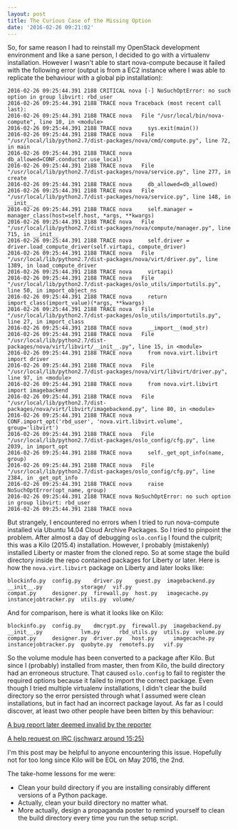 ```yaml
---
layout: post
title: The Curious Case of the Missing Option
date: '2016-02-26 09:21:02'
---
```

So, for same reason I had to reinstall my OpenStack development environment and like a sane person, I decided to go with a virtualenv installation. However I wasn't able to start nova-compute because it failed with the following error (output is from a EC2 instance where I was able to replicate the behaviour with a global pip installation):

    2016-02-26 09:25:44.391 2188 CRITICAL nova [-] NoSuchOptError: no such option in group libvirt: rbd_user
    2016-02-26 09:25:44.391 2188 TRACE nova Traceback (most recent call last):
    2016-02-26 09:25:44.391 2188 TRACE nova   File "/usr/local/bin/nova-compute", line 10, in <module>
    2016-02-26 09:25:44.391 2188 TRACE nova     sys.exit(main())
    2016-02-26 09:25:44.391 2188 TRACE nova   File "/usr/local/lib/python2.7/dist-packages/nova/cmd/compute.py", line 72, in main
    2016-02-26 09:25:44.391 2188 TRACE nova     db_allowed=CONF.conductor.use_local)
    2016-02-26 09:25:44.391 2188 TRACE nova   File "/usr/local/lib/python2.7/dist-packages/nova/service.py", line 277, in create
    2016-02-26 09:25:44.391 2188 TRACE nova     db_allowed=db_allowed)
    2016-02-26 09:25:44.391 2188 TRACE nova   File "/usr/local/lib/python2.7/dist-packages/nova/service.py", line 148, in __init__
    2016-02-26 09:25:44.391 2188 TRACE nova     self.manager = manager_class(host=self.host, *args, **kwargs)
    2016-02-26 09:25:44.391 2188 TRACE nova   File "/usr/local/lib/python2.7/dist-packages/nova/compute/manager.py", line 715, in __init__
    2016-02-26 09:25:44.391 2188 TRACE nova     self.driver = driver.load_compute_driver(self.virtapi, compute_driver)
    2016-02-26 09:25:44.391 2188 TRACE nova   File "/usr/local/lib/python2.7/dist-packages/nova/virt/driver.py", line 1389, in load_compute_driver
    2016-02-26 09:25:44.391 2188 TRACE nova     virtapi)
    2016-02-26 09:25:44.391 2188 TRACE nova   File "/usr/local/lib/python2.7/dist-packages/oslo_utils/importutils.py", line 50, in import_object_ns
    2016-02-26 09:25:44.391 2188 TRACE nova     return import_class(import_value)(*args, **kwargs)
    2016-02-26 09:25:44.391 2188 TRACE nova   File "/usr/local/lib/python2.7/dist-packages/oslo_utils/importutils.py", line 27, in import_class
    2016-02-26 09:25:44.391 2188 TRACE nova     __import__(mod_str)
    2016-02-26 09:25:44.391 2188 TRACE nova   File "/usr/local/lib/python2.7/dist-packages/nova/virt/libvirt/__init__.py", line 15, in <module>
    2016-02-26 09:25:44.391 2188 TRACE nova     from nova.virt.libvirt import driver
    2016-02-26 09:25:44.391 2188 TRACE nova   File "/usr/local/lib/python2.7/dist-packages/nova/virt/libvirt/driver.py", line 97, in <module>
    2016-02-26 09:25:44.391 2188 TRACE nova     from nova.virt.libvirt import imagebackend
    2016-02-26 09:25:44.391 2188 TRACE nova   File "/usr/local/lib/python2.7/dist-packages/nova/virt/libvirt/imagebackend.py", line 80, in <module>
    2016-02-26 09:25:44.391 2188 TRACE nova     CONF.import_opt('rbd_user', 'nova.virt.libvirt.volume', group='libvirt')
    2016-02-26 09:25:44.391 2188 TRACE nova   File "/usr/local/lib/python2.7/dist-packages/oslo_config/cfg.py", line 2039, in import_opt
    2016-02-26 09:25:44.391 2188 TRACE nova     self._get_opt_info(name, group)
    2016-02-26 09:25:44.391 2188 TRACE nova   File "/usr/local/lib/python2.7/dist-packages/oslo_config/cfg.py", line 2384, in _get_opt_info
    2016-02-26 09:25:44.391 2188 TRACE nova     raise NoSuchOptError(opt_name, group)
    2016-02-26 09:25:44.391 2188 TRACE nova NoSuchOptError: no such option in group libvirt: rbd_user
    2016-02-26 09:25:44.391 2188 TRACE nova 

But strangely, I encountered no errors when I tried to run nova-compute installed via Ubuntu 14.04 Cloud Archive Packages. So I tried to pinpoint the problem. After almost a day of debugging `oslo.config` I found the culprit; this was a Kilo (2015.4) installation. However, I probably (mistakenly) installed Liberty or master from the cloned repo. So at some stage the build directory inside the repo contained packages for Liberty or later. Here is how the `nova.virt.libvirt` package on Liberty and later looks like:

    blockinfo.py  config.py    driver.py    guest.py  imagebackend.py  __init__.py            storage/  vif.py
    compat.py     designer.py  firewall.py  host.py   imagecache.py    instancejobtracker.py  utils.py  volume/

And for comparison, here is what it looks like on Kilo:

    blockinfo.py  config.py    dmcrypt.py  firewall.py  imagebackend.py  __init__.py            lvm.py      rbd_utils.py  utils.py  volume.py
    compat.py     designer.py  driver.py   host.py      imagecache.py    instancejobtracker.py  quobyte.py  remotefs.py   vif.py

So the volume module has been converted to a package after Kilo. But since I (probably) installed from master, then from Kilo, the build directory had an erroneous structure. That caused `oslo.config` to fail to register the required options because it failed to import the correct package. Even though I tried multiple virtualenv installations, I didn't clear the build directory so the error persisted through what I assumed were clean installations, but in fact had an incorrect package layout. As far as I could discover, at least two other people have been bitten by this behaviour:


[A bug report later deemed invalid by the reporter][bug]

[A help request on IRC (jschwarz around 15:25)][irc]

I'm this post may be helpful to anyone encountering this issue. Hopefully not for too long since Kilo will be EOL on May 2016, the 2nd.

The take-home lessons for me were:

* Clean your build directory if you are installing consirably different versions of a Python package.
* Actually, clean your build directory no matter what.
* More actually, design a propaganda poster to remind yourself to clean the build directory every time you run the setup script.


[bug]: https://bugs.launchpad.net/nova/+bug/1304762
[irc]: http://eavesdrop.openstack.org/irclogs/%23openstack-nova/%23openstack-nova.2015-08-17.log.html 
